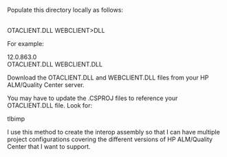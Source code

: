 Populate this directory locally as follows:

<OTA VERSION>\
  OTACLIENT.DLL
  WEBCLIENT>DLL

For example:

12.0.863.0\
   OTACLIENT.DLL
   WEBCLIENT.DLL

Download the OTACLIENT.DLL and WEBCLIENT.DLL files from your HP
ALM/Quality Center server.

You may have to update the .CSPROJ files to reference your
OTACLIENT.DLL file. Look for:

<ItemGroup>
  <COMFileReference Include="..\..\ota\12.0.863.0\otaclient.dll">
    <WrapperTool>tlbimp</WrapperTool>
  </COMFileReference>
</ItemGroup>

I use this method to create the interop assembly so that I can have
multiple project configurations covering the different versions of HP
ALM/Quality Center that I want to support.
